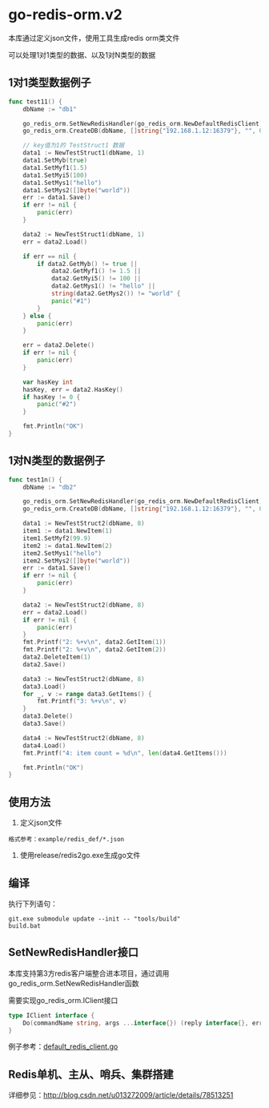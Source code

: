 # go-redis-orm.v2

本库通过定义json文件，使用工具生成redis orm类文件

可以处理1对1类型的数据、以及1对N类型的数据


## 1对1类型数据例子

```go
func test11() {
	dbName := "db1"

	go_redis_orm.SetNewRedisHandler(go_redis_orm.NewDefaultRedisClient)
	go_redis_orm.CreateDB(dbName, []string{"192.168.1.12:16379"}, "", 0)

	// key值为1的 TestStruct1 数据
	data1 := NewTestStruct1(dbName, 1)
	data1.SetMyb(true)
	data1.SetMyf1(1.5)
	data1.SetMyi5(100)
	data1.SetMys1("hello")
	data1.SetMys2([]byte("world"))
	err := data1.Save()
	if err != nil {
		panic(err)
	}

	data2 := NewTestStruct1(dbName, 1)
	err = data2.Load()

	if err == nil {
		if data2.GetMyb() != true ||
			data2.GetMyf1() != 1.5 ||
			data2.GetMyi5() != 100 ||
			data2.GetMys1() != "hello" ||
			string(data2.GetMys2()) != "world" {
			panic("#1")
		}
	} else {
		panic(err)
	}

	err = data2.Delete()
	if err != nil {
		panic(err)
	}

	var hasKey int
	hasKey, err = data2.HasKey()
	if hasKey != 0 {
		panic("#2")
	}

	fmt.Println("OK")
}
```


## 1对N类型的数据例子

```go
func test1n() {
	dbName := "db2"

	go_redis_orm.SetNewRedisHandler(go_redis_orm.NewDefaultRedisClient)
	go_redis_orm.CreateDB(dbName, []string{"192.168.1.12:16379"}, "", 0)

	data1 := NewTestStruct2(dbName, 8)
	item1 := data1.NewItem(1)
	item1.SetMyf2(99.9)
	item2 := data1.NewItem(2)
	item2.SetMys1("hello")
	item2.SetMys2([]byte("world"))
	err := data1.Save()
	if err != nil {
		panic(err)
	}

	data2 := NewTestStruct2(dbName, 8)
	err = data2.Load()
	if err != nil {
		panic(err)
	}
	fmt.Printf("2: %+v\n", data2.GetItem(1))
	fmt.Printf("2: %+v\n", data2.GetItem(2))
	data2.DeleteItem(1)
	data2.Save()

	data3 := NewTestStruct2(dbName, 8)
	data3.Load()
	for _, v := range data3.GetItems() {
		fmt.Printf("3: %+v\n", v)
	}
	data3.Delete()
	data3.Save()

	data4 := NewTestStruct2(dbName, 8)
	data4.Load()
	fmt.Printf("4: item count = %d\n", len(data4.GetItems()))

	fmt.Println("OK")
}
```


## 使用方法

  1. 定义json文件

    格式参考：example/redis_def/*.json

  1. 使用release/redis2go.exe生成go文件


## 编译

执行下列语句：

```dos
git.exe submodule update --init -- "tools/build"
build.bat
```

## SetNewRedisHandler接口

本库支持第3方redis客户端整合进本项目，通过调用go_redis_orm.SetNewRedisHandler函数

需要实现go_redis_orm.IClient接口
```go
type IClient interface {
	Do(commandName string, args ...interface{}) (reply interface{}, err error)
}
```

例子参考：[default_redis_client.go](default_redis_client.go)


## Redis单机、主从、哨兵、集群搭建

详细参见：http://blog.csdn.net/u013272009/article/details/78513251
